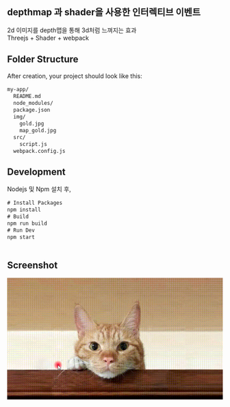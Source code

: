 ## depthmap 과 shader을 사용한 인터렉티브 이벤트 

2d 이미지를 depth맵을 통해 3d처럼 느껴지는 효과<br>
Threejs + Shader + webpack

## Folder Structure

After creation, your project should look like this:

```
my-app/
  README.md
  node_modules/
  package.json
  img/
    gold.jpg
    map_gold.jpg
  src/
    script.js
  webpack.config.js
```

## Development

Nodejs 및 Npm 설치 후,
```
# Install Packages
npm install
# Build
npm run build
# Run Dev
npm start
    
```
## Screenshot
![screenshot](./img/screenshot.gif)

